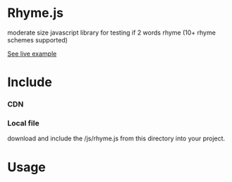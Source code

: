 # Rhyme.js
moderate size javascript library for testing if 2 words rhyme (10+ rhyme schemes supported)

<a href="http://ghost-writer.ga">See live example</a>

<h1>Include</h1>
<h3>CDN</h3>
<p><script src='https://cdn.jsdelivr.net/gh/PiethonCoder/Rhyme.js/js/rhyme.js'></script></p>
<h3>Local file</h3>
</p>download and include the /js/rhyme.js from this directory into your project.</p> 

<h1>Usage</h1>
